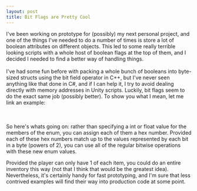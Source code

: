 ```yaml
---
layout: post
title: Bit Flags are Pretty Cool
---
```


I've been working on prototype for (possibly) my next personal project, and one of the things I've needed to do a number of times is store a lot of boolean attributes on different objects. This led to some really terrible looking scripts with a whole host of boolean flags at the top of them, and I decided I needed to find a better way of handling things. 
<br>
<br>
I've had some fun before with packing a whole bunch of booleans into byte-sized structs using the bit field operator in C++, but I've never seen anything like that done in C#, and if I can help it, I try to avoid dealing directly with memory addresses in Unity scripts. Luckily, bit flags seem to do the exact same job (possibly better). To show you what I mean, let me link an example:
<br>
<br>
<script src="https://gist.github.com/khalladay/5432282.js" class="gist">&nbsp;</script>
<br>
So here's whats going on: rather than specifying a int or float value for the members of the enum, you can assign each of them a hex number. Provided each of these hex numbers match up to the values represented by each bit in a byte (powers of 2), you can use all of the regular bitwise operations with these new enum values. 

<script src="https://gist.github.com/khalladay/a5ecf560b97f746829b1.js" class="gist">&nbsp;</script>

Provided the player can only have 1 of each item, you could do an entire inventory this way (not that I think that would be the greatest idea). Nevertheless, it's certainly handy for fast prototyping, and I'm sure that less contrived examples will find their way into production code at some point. 
